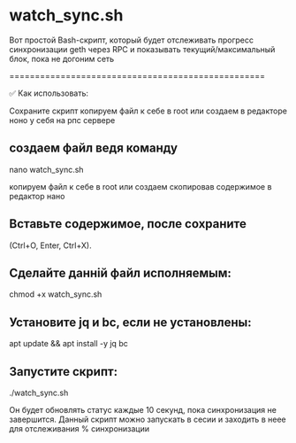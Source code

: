 # watch_sync.sh
Вот простой Bash-скрипт, который будет отслеживать прогресс синхронизации geth через RPC и показывать текущий/максимальный блок, пока не догоним сеть

==================================================

✅ Как использовать:

Сохраните скрипт
копируем файл к себе в root 
или создаем в редакторе ноно у себя на рпс сервере

создаем файл ведя команду
---------------------
nano watch_sync.sh

копируем файл к себе в root 
или создаем скопировав содержимое в редактор нано

Вставьте содержимое, 
после сохраните
----------------------
(Ctrl+O, Enter, Ctrl+X).

Сделайте данній файл исполняемым:
----------------------
chmod +x watch_sync.sh

Установите jq и bc, если не установлены:
----------------------
apt update && apt install -y jq bc

Запустите скрипт:
----------------------
./watch_sync.sh

Он будет обновлять статус каждые 10 секунд, пока синхронизация не завершится.
Данный скрипт  можно запускать в сесии и заходить в неее для отслеживания % синхронизации
